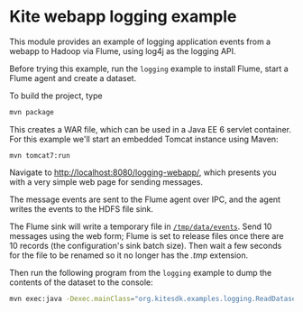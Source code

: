 Kite webapp logging example
==========================

This module provides an example of logging application events from a webapp to Hadoop
via Flume, using log4j as the logging API.

Before trying this example, run the `logging` example to install Flume,
start a Flume agent and create a dataset.

To build the project, type

```bash
mvn package
```

This creates a WAR file, which can be used in a Java EE 6 servlet container. For
this example we'll start an embedded Tomcat instance using Maven:

```
mvn tomcat7:run
```

Navigate to [http://localhost:8080/logging-webapp/](http://localhost:8080/logging-webapp/),
which presents you with a very simple web page for sending messages.

The message events are sent to the Flume agent
over IPC, and the agent writes the events to the HDFS file sink.

The Flume sink will write a temporary file in [`/tmp/data/events`](http://localhost:8888/filebrowser/#/tmp/data/events).
Send 10 messages using the web form; Flume is set to release files once there
are 10 records (the configuration's sink batch size). Then wait a few seconds
for the file to be renamed so it no longer has the _.tmp_ extension.

Then run the following program from the `logging` example to dump the contents
of the dataset to the console:

```bash
mvn exec:java -Dexec.mainClass="org.kitesdk.examples.logging.ReadDataset"
```
